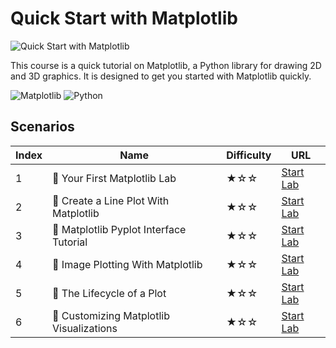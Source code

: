 # Quick Start with Matplotlib

![Quick Start with Matplotlib](https://cover-creator.labex.io/quick-start-with-matplotlib.png)

This course is a quick tutorial on Matplotlib, a Python library for drawing 2D and 3D graphics. It is designed to get you started with Matplotlib quickly.

![Matplotlib](https://img.shields.io/badge/Matplotlib-whitesmoke?style=for-the-badge&logo=matplotlib)
![Python](https://img.shields.io/badge/Python-whitesmoke?style=for-the-badge&logo=python)


## Scenarios

|   Index | Name                                    | Difficulty   | URL                                                                 |
|---------|-----------------------------------------|--------------|---------------------------------------------------------------------|
|       1 | 📖 Your First Matplotlib Lab             | ★☆☆          | <a target='_blank' href='https://labex.io/labs/92737'>Start Lab</a> |
|       2 | 📖 Create a Line Plot With Matplotlib    | ★☆☆          | <a target='_blank' href='https://labex.io/labs/71147'>Start Lab</a> |
|       3 | 📖 Matplotlib Pyplot Interface Tutorial  | ★☆☆          | <a target='_blank' href='https://labex.io/labs/71148'>Start Lab</a> |
|       4 | 📖 Image Plotting With Matplotlib        | ★☆☆          | <a target='_blank' href='https://labex.io/labs/71149'>Start Lab</a> |
|       5 | 📖 The Lifecycle of a Plot               | ★☆☆          | <a target='_blank' href='https://labex.io/labs/71150'>Start Lab</a> |
|       6 | 📖 Customizing Matplotlib Visualizations | ★☆☆          | <a target='_blank' href='https://labex.io/labs/71151'>Start Lab</a> |

